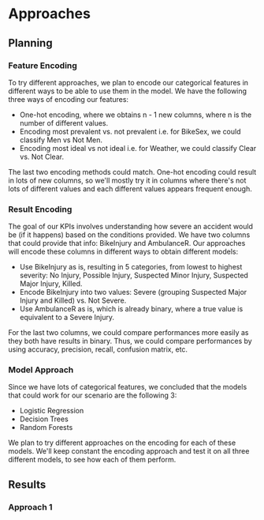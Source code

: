 # Approaches

## Planning

### Feature Encoding

To try different approaches, we plan to encode our categorical features in different ways to be able to use them in the model. We have the following three ways of encoding our features:

- One-hot encoding, where we obtains n - 1 new columns, where n is the number of different values.
- Encoding most prevalent vs. not prevalent i.e. for BikeSex, we could classify Men vs Not Men.
- Encoding most ideal vs not ideal i.e. for Weather, we could classify Clear vs. Not Clear.

The last two encoding methods could match. One-hot encoding could result in lots of new columns, so we'll mostly try it in columns where there's not lots of different values and each different values appears frequent enough.

### Result Encoding

The goal of our KPIs involves understanding how severe an accident would be (if it happens) based on the conditions provided. We have two columns that could provide that info: BikeInjury and AmbulanceR. Our approaches will encode these columns in different ways to obtain different models:

- Use BikeInjury as is, resulting in 5 categories, from lowest to highest severity: No Injury, Possible Injury, Suspected Minor Injury, Suspected Major Injury, Killed.
- Encode BikeInjury into two values: Severe (grouping Suspected Major Injury and Killed) vs. Not Severe.
- Use AmbulanceR as is, which is already binary, where a true value is equivalent to a Severe Injury.

For the last two columns, we could compare performances more easily as they both have results in binary. Thus, we could compare performances by using accuracy, precision, recall, confusion matrix, etc.

### Model Approach

Since we have lots of categorical features, we concluded that the models that could work for our scenario are the following 3:

- Logistic Regression
- Decision Trees
- Random Forests

We plan to try different approaches on the encoding for each of these models. We'll keep constant the encoding approach and test it on all three different models, to see how each of them perform.

## Results

### Approach 1
